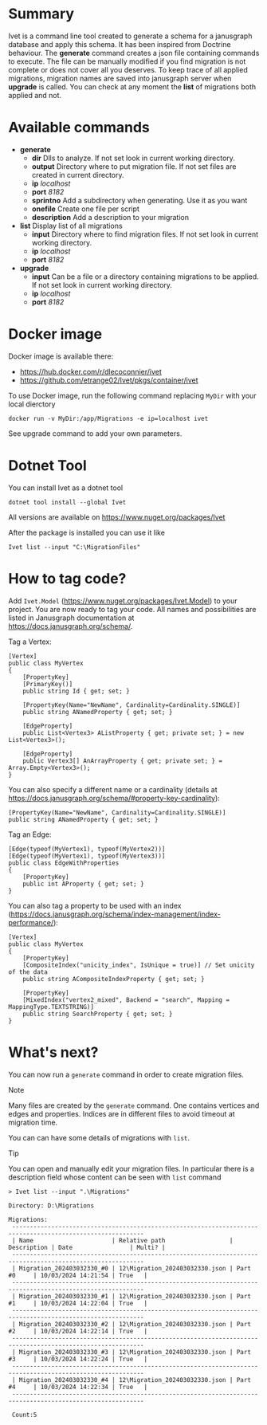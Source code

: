 Summary
=======

Ivet is a command line tool created to generate a schema for a janusgraph database and apply this schema. It has been inspired from Doctrine behaviour.
The **generate** command creates a json file containing commands to execute. The file can be manually modified if you find migration is not complete or does not cover all you deserves.
To keep trace of all applied migrations, migration names are saved into janusgraph server when **upgrade** is called.
You can check at any moment the **list** of migrations both applied and not.

Available commands
=======
* **generate**
	* **dir** Dlls to analyze. If not set look in current working directory.
	* **output** Directory where to put migration file. If not set files are created in current directory.
	* **ip** _localhost_
	* **port** _8182_
    * **sprintno** Add a subdirectory when generating. Use it as you want
    * **onefile** Create one file per script
    * **description** Add a description to your migration
* **list** Display list of all migrations
	* **input** Directory where to find migration files. If not set look in current working directory.
	* **ip** _localhost_
	* **port** _8182_
* **upgrade**
	* **input** Can be a file or a directory containing migrations to be applied. If not set look in current working directory.
	* **ip** _localhost_
	* **port** _8182_

Docker image
=======
Docker image is available there:
- https://hub.docker.com/r/dlecoconnier/ivet
- https://github.com/etrange02/Ivet/pkgs/container/ivet

To use Docker image, run the following command replacing `MyDir` with your local dierctory

```
docker run -v MyDir:/app/Migrations -e ip=localhost ivet
```
See upgrade command to add your own parameters.

Dotnet Tool
=======
You can install Ivet as a dotnet tool
```
dotnet tool install --global Ivet
```
All versions are available on https://www.nuget.org/packages/Ivet

After the package is installed you can use it like
```
Ivet list --input "C:\MigrationFiles"
```

How to tag code?
=======
Add `Ivet.Model` (https://www.nuget.org/packages/Ivet.Model) to your project. You are now ready to tag your code.
All names and possibilities are listed in Janusgraph documentation at https://docs.janusgraph.org/schema/.

Tag a Vertex:
```
[Vertex]
public class MyVertex
{
    [PropertyKey]
    [PrimaryKey()]
    public string Id { get; set; }

    [PropertyKey(Name="NewName", Cardinality=Cardinality.SINGLE)]
    public string ANamedProperty { get; set; }

    [EdgeProperty]
    public List<Vertex3> AListProperty { get; private set; } = new List<Vertex3>();

    [EdgeProperty]
    public Vertex3[] AnArrayProperty { get; private set; } = Array.Empty<Vertex3>(); 
}
```


You can also specify a different name or a cardinality (details at https://docs.janusgraph.org/schema/#property-key-cardinality):
```
[PropertyKey(Name="NewName", Cardinality=Cardinality.SINGLE)]
public string ANamedProperty { get; set; }
```


Tag an Edge:
```
[Edge(typeof(MyVertex1), typeof(MyVertex2))]
[Edge(typeof(MyVertex1), typeof(MyVertex3))]
public class EdgeWithProperties
{
    [PropertyKey]
    public int AProperty { get; set; }
}
```


You can also tag a property to be used with an index (https://docs.janusgraph.org/schema/index-management/index-performance/):
```
[Vertex]
public class MyVertex
{
    [PropertyKey]
    [CompositeIndex("unicity_index", IsUnique = true)] // Set unicity of the data
    public string ACompositeIndexProperty { get; set; }

    [PropertyKey]
    [MixedIndex("vertex2_mixed", Backend = "search", Mapping = MappingType.TEXTSTRING)]
    public string SearchProperty { get; set; }
}
```


What's next?
=======
You can now run a `generate` command in order to create migration files.

> [!NOTE]
> Many files are created by the `generate` command. One contains vertices and edges and properties. Indices are in different files to avoid timeout at migration time.

You can can have some details of migrations with `list`.

> [!TIP]
> You can open and manually edit your migration files. In particular there is a description field whose content can be seen with `list` command

```
> Ivet list --input ".\Migrations"

Directory: D:\Migrations

Migrations:
 -----------------------------------------------------------------------------------------------------------
 | Name                      | Relative path                  | Description | Date                | Multi? |
 -----------------------------------------------------------------------------------------------------------
 | Migration_202403032330_#0 | 12\Migration_202403032330.json | Part #0     | 10/03/2024 14:21:54 | True   |
 -----------------------------------------------------------------------------------------------------------
 | Migration_202403032330_#1 | 12\Migration_202403032330.json | Part #1     | 10/03/2024 14:22:04 | True   |
 -----------------------------------------------------------------------------------------------------------
 | Migration_202403032330_#2 | 12\Migration_202403032330.json | Part #2     | 10/03/2024 14:22:14 | True   |
 -----------------------------------------------------------------------------------------------------------
 | Migration_202403032330_#3 | 12\Migration_202403032330.json | Part #3     | 10/03/2024 14:22:24 | True   |
 -----------------------------------------------------------------------------------------------------------
 | Migration_202403032330_#4 | 12\Migration_202403032330.json | Part #4     | 10/03/2024 14:22:34 | True   |
 -----------------------------------------------------------------------------------------------------------

 Count:5
```